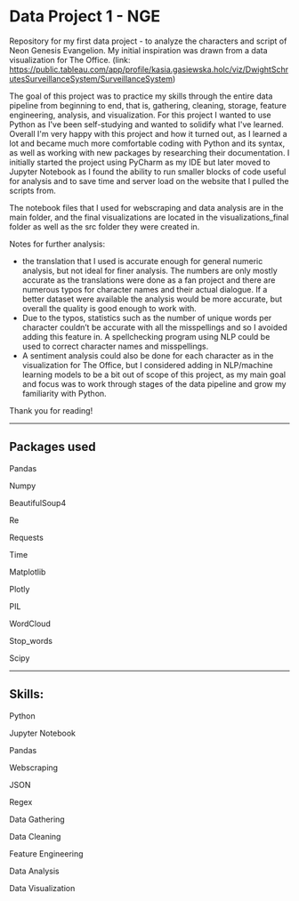 # Data Project 1 - NGE

Repository for my first data project - to analyze the characters and script of Neon Genesis Evangelion. My initial inspiration was drawn from a data visualization for The Office. (link: https://public.tableau.com/app/profile/kasia.gasiewska.holc/viz/DwightSchrutesSurveillanceSystem/SurveillanceSystem)

The goal of this project was to practice my skills through the entire data pipeline from beginning to end, that is, gathering, cleaning, storage, feature engineering, analysis, and visualization.
For this project I wanted to use Python as I've been self-studying and wanted to solidify what I've learned. Overall I'm very happy with this project and how it turned out, as I learned a lot and became much more comfortable coding with Python and its syntax, as well as working with new packages by researching their documentation. I initially started the project using PyCharm as my IDE but later moved to Jupyter Notebook as I found the ability to run smaller blocks of code useful for analysis and to save time and server load on the website that I pulled the scripts from.

The notebook files that I used for webscraping and data analysis are in the main folder, and the final visualizations are located in the visualizations_final folder as well as the src folder they were created in.

Notes for further analysis:
- the translation that I used is accurate enough for general numeric analysis, but not ideal for finer analysis. The numbers are only mostly accurate as the translations were done as a fan project and there are numerous typos for character names and their actual dialogue. If a better dataset were available the analysis would be more accurate, but overall the quality is good enough to work with.
- Due to the typos, statistics such as the number of unique words per character couldn’t be accurate with all the misspellings and so I avoided adding this feature in. A spellchecking program using NLP could be used to correct character names and misspellings.
- A sentiment analysis could also be done for each character as in the visualization for The Office, but I considered adding in NLP/machine learning models to be a bit out of scope of this project, as my main goal and focus was to work through stages of the data pipeline and grow my familiarity with Python.

Thank you for reading!

--------------------

Packages used
--------------------

Pandas

Numpy

BeautifulSoup4

Re

Requests

Time

Matplotlib

Plotly

PIL

WordCloud

Stop_words

Scipy

--------------------

Skills:
--------------------

Python

Jupyter Notebook

Pandas

Webscraping

JSON

Regex

Data Gathering

Data Cleaning

Feature Engineering

Data Analysis

Data Visualization
